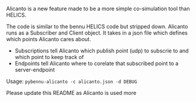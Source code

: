 Alicanto is a new feature made to be a more simple co-simulation tool than HELICS.

The code is similar to the bennu HELICS code but stripped down.
Alicanto runs as a Subscriber and Client object. It takes in a json file which defines which points Alicanto cares about.
 - Subscriptions tell Alicanto which publish point (udp) to subscrie to and which point to keep track of
 - Endpoints tell Alicanto where to corelate that subscribed point to a server-endpoint

Usage:
`pybennu-alicanto -c alicanto.json -d DEBUG`

Please update this README as Alicanto is used more 